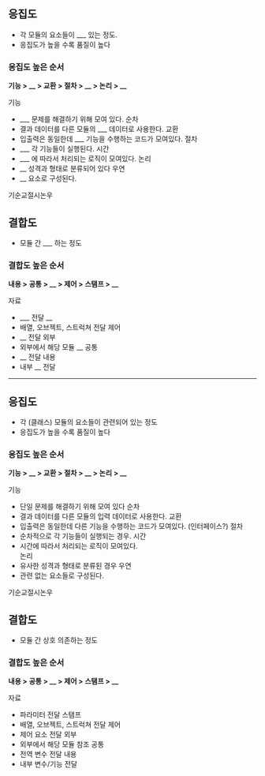 ## 응집도
- 각 모듈의 요소들이 ___ 있는 정도. 
- 응집도가 높을 수록 품질이 높다 

### 응집도 높은 순서 

**기능 > __ > 교환 > 절차 > __ > 논리 > __**

기능
- ___ 문제를 해결하기 위해 모여 있다.
순차 
- 결과 데이터를 다른 모듈의 ___ 데이터로 사용한다. 
교환 
- 입출력은 동일한데 ___ 기능을 수행하는 코드가 모여있다. 
절차
- ___ 각 기능들이 실행된다.
시간
- ___ 에 따라서 처리되는 로직이 모여있다.
논리 
- __ 성격과 형태로 분류되어 있다
우연
- __ 요소로 구성된다.  

기순교절시논우

## 결합도
- 모듈 간 ___ 하는 정도 

### 결합도 높은 순서 

**내용 > 공통 > __ > 제어 > 스탬프 > __**

자료 
- ___   전달
__
- 배열, 오브젝트, 스트럭쳐 전달
제어
- __ 전달
외부
- 외부에서 해당 모듈 __
공통
- __ 전달
내용 
- 내부 __ 전달

---
## 응집도
- 각 (클래스) 모듈의 요소들이 관련되어 있는 정도 
- 응집도가 높을 수록 품질이 높다 

### 응집도 높은 순서 

**기능 > __ > 교환 > 절차 > __ > 논리 > __**

기능
- 단일 문제를 해결하기 위해 모여 있다
순차 
- 결과 데이터를 다른 모듈의 입력 데이터로 사용한다.
교환 
- 입출력은 동일한데 다른 기능을 수행하는 코드가 모여있다. (인터페이스?)
절차
- 순차적으로 각 기능들이 실행되는 경우. 
시간
- 시간에 따라서 처리되는 로직이 모여있다.  
논리 
- 유사한 성격과 형태로 분류된 경우 
우연
- 관련 없는 요소들로 구성된다. 

기순교절시논우

## 결합도
- 모듈 간 상호 의존하는 정도

### 결합도 높은 순서 

**내용 > 공통 > __ > 제어 > 스탬프 > __**

자료 
- 파라미터 전달
스탬프
- 배열, 오브젝트, 스트럭쳐 전달
제어
- 제어 요소 전달
외부
- 외부에서 해당 모듈 참조 
공통
- 전역 변수 전달
내용 
- 내부 변수/기능 전달